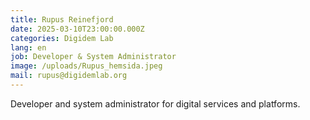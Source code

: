 ```yaml
---
title: Rupus Reinefjord
date: 2025-03-10T23:00:00.000Z
categories: Digidem Lab
lang: en
job: Developer & System Administrator
image: /uploads/Rupus_hemsida.jpeg
mail: rupus@digidemlab.org
---
```


Developer and system administrator for digital services and platforms.
